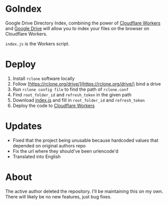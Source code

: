 # GoIndex
Google Drive Directory Index, combining the power of [Cloudflare Workers](https://workers.cloudflare.com/) and [Google Drive](https://www.google.com/drive/) will allow you to index your files on the browser on Cloudflare Workers.  

`index.js` is the Workers script.  

# Deploy
1. Install `rclone` software locally  
2. Follow [https://rclone.org/drive/](https://rclone.org/drive/) bind a drive  
3. Run `rclone config file` to find the path of `rclone.conf`  
4. Find `root_folder_id` and `refresh_token` in the given path  
5. Download [index.js](index.js) and fill in `root_folder_id` and `refresh_token  `
6. Deploy the code to [Cloudflare Workers](https://workers.cloudflare.com/)

# Updates
* Fixed that the project being unusable because hardcoded values that depended on original authors repo
* Fix the url where they should've been urlencode'd
* Translated into English

# About
The active author deleted the repository. I'll be maintaining this on my own. There will likely be no new features, just bug fixes.
